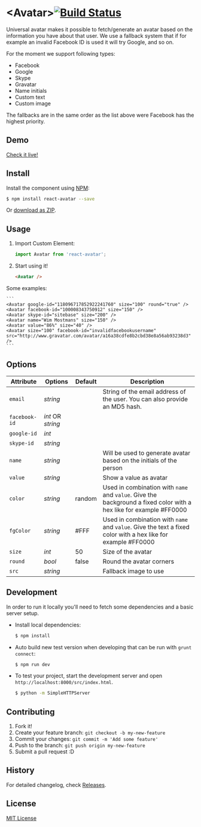 # &lt;Avatar&gt;[![Build Status](https://travis-ci.org/Sitebase/react-avatar.svg?branch=master)](https://travis-ci.org/Sitebase/react-avatar)

Universal avatar makes it possible to fetch/generate an avatar based on the information you have about that user.
We use a fallback system that if for example an invalid Facebook ID is used it will try Google, and so on.

For the moment we support following types:
* Facebook
* Google
* Skype
* Gravatar
* Name initials
* Custom text
* Custom image

The fallbacks are in the same order as the list above were Facebook has the highest priority.

## Demo

[Check it live!](https://www.sitebase.be/react-avatar/)

## Install

Install the component using [NPM](https://www.npmjs.com/):

```sh
$ npm install react-avatar --save
```

Or [download as ZIP](https://github.com/sitebase/react-avatar/archive/master.zip).


## Usage

1. Import Custom Element:

    ```js
    import Avatar from 'react-avatar';
    ```

2. Start using it!

    ```html
    <Avatar />
    ```

Some examples:

    ```
    <Avatar google-id="118096717852922241760" size="100" round="true" />
    <Avatar facebook-id="100008343750912" size="150" />
    <Avatar skype-id="sitebase" size="200" />
    <Avatar name="Wim Mostmans" size="150" />
    <Avatar value="86%" size="40" />
    <Avatar size="100" facebook-id="invalidfacebookusername" src="http://www.gravatar.com/avatar/a16a38cdfe8b2cbd38e8a56ab93238d3" />
    ```

## Options

|   Attribute   |      Options      | Default |                                              Description                                               |
| ------------- | ----------------- | ------- | ------------------------------------------------------------------------------------------------------ |
| `email`       | *string*          |         | String of the email address of the user. You can also provide an MD5 hash.                             |
| `facebook-id` | *int* OR *string* |         |                                                                                                        |
| `google-id`   | *int*             |         |                                                                                                        |
| `skype-id`    | *string*          |         |                                                                                                        |
| `name`        | *string*          |         | Will be used to generate avatar based on the initials of the person                                    |
| `value`       | *string*          |         | Show a value as avatar                                                                                 |
| `color`       | *string*          | random  | Used in combination with `name` and `value`. Give the background a fixed color with a hex like for example #FF0000 |
| `fgColor`     | *string*          | #FFF  | Used in combination with `name` and `value`. Give the text a fixed color with a hex like for example #FF0000 |
| `size`        | *int*             | 50      | Size of the avatar                                                                                     |
| `round`       | *bool*            | false   | Round the avatar corners                                                                               |
| `src`         | *string*          |         | Fallback image to use                                                                                  |

## Development

In order to run it locally you'll need to fetch some dependencies and a basic server setup.

* Install local dependencies:

    ```sh
    $ npm install
    ```

* Auto build new test version when developing that can be run with `grunt connect`:

    ```sh
    $ npm run dev
    ```

* To test your project, start the development server and open `http://localhost:8000/src/index.html`.

    ```sh
    $ python -m SimpleHTTPServer
    ```

## Contributing

1. Fork it!
2. Create your feature branch: `git checkout -b my-new-feature`
3. Commit your changes: `git commit -m 'Add some feature'`
4. Push to the branch: `git push origin my-new-feature`
5. Submit a pull request :D

## History

For detailed changelog, check [Releases](https://github.com/sitebase/react-avatar/releases).

## License

[MIT License](http://opensource.org/licenses/MIT)
